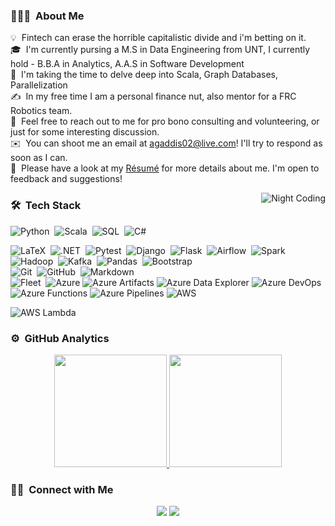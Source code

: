 <!-- ## 👋 &nbsp;Hey there! I'm Adam -->

### 👨🏻‍💻 &nbsp;About Me

💡 &nbsp;Fintech can erase the horrible capitalistic divide and i'm betting on it.\
🎓 &nbsp;I'm currently pursing a M.S in Data Engineering from UNT, I currently hold - B.B.A in Analytics, A.A.S in Software Development\
🌱 &nbsp;I'm taking the time to delve deep into Scala, Graph Databases, Parallelization\
✍️ &nbsp;In my free time I am a personal finance nut, also mentor for a FRC Robotics team.\
💬 &nbsp;Feel free to reach out to me for pro bono consulting and volunteering, or just for some interesting discussion.\
✉️ &nbsp;You can shoot me an email at agaddis02@live.com! I'll try to respond as soon as I can.\
📄 &nbsp;Please have a look at my [Résumé](https://github.com/agaddis02/Resume/blob/master/Adam_Gaddis_Resume_Dark.pdf) for more details about me. I'm open to feedback and suggestions!

<img alt="Night Coding" src="https://raw.githubusercontent.com/agaddis02/Adam-Gaddis/master/lofi girl gif.gif" align="right"/>

### 🛠 &nbsp;Tech Stack


![Python](https://img.shields.io/static/v1?style=for-the-badge&message=Python&color=3776AB&logo=Python&logoColor=FFFFFF&label=)&nbsp;
![Scala](https://img.shields.io/static/v1?style=for-the-badge&message=Scala&color=DC322F&logo=Scala&logoColor=FFFFFF&label=)&nbsp;
![SQL](https://img.shields.io/badge/-sql-05122A?style=flat&logo=sql)&nbsp;
![C#](https://img.shields.io/static/v1?style=for-the-badge&message=C+Sharp&color=239120&logo=C+Sharp&logoColor=FFFFFF&label=)&nbsp;

![LaTeX](https://img.shields.io/badge/-latex-05122A?style=flat&logo=latex)&nbsp;
![.NET](https://img.shields.io/static/v1?style=for-the-badge&message=.NET&color=512BD4&logo=.NET&logoColor=FFFFFF&label=)&nbsp;
![Pytest](https://img.shields.io/static/v1?style=for-the-badge&message=Pytest&color=0A9EDC&logo=Pytest&logoColor=FFFFFF&label=)&nbsp;
![Django](https://img.shields.io/badge/-Django-05122A?style=flat&logo=django)&nbsp;
![Flask](https://img.shields.io/badge/-Flask-05122A?style=flat&logo=flask)&nbsp;
![Airflow](https://img.shields.io/badge/-airflow-05122A?style=flat&logo=airflow)&nbsp;
![Spark](https://img.shields.io/badge/-spark-05122A?style=flat&logo=spark)&nbsp;
![Hadoop](https://img.shields.io/badge/-hadoop-05122A?style=flat&logo=hadoop)&nbsp;
![Kafka](https://img.shields.io/badge/-kafka-05122A?style=flat&logo=kafka)&nbsp;
![Pandas](https://img.shields.io/badge/-pandas-05122A?style=flat&logo=pandas)&nbsp;
![Bootstrap](https://img.shields.io/badge/-Bootstrap-05122A?style=flat&logo=bootstrap&logoColor=563D7C)\
![Git](https://img.shields.io/badge/-Git-05122A?style=flat&logo=git)&nbsp;
![GitHub](https://img.shields.io/badge/-GitHub-05122A?style=flat&logo=github)&nbsp;
![Markdown](https://img.shields.io/badge/-Markdown-05122A?style=flat&logo=markdown)\
![Fleet](https://img.shields.io/badge/-fleet-05122A?style=flat&logo=jetbrains)&nbsp;
![Azure](https://img.shields.io/static/v1?style=for-the-badge&message=Microsoft+Azure&color=0078D4&logo=Microsoft+Azure&logoColor=FFFFFF&label=)
![Azure Artifacts](https://img.shields.io/static/v1?style=for-the-badge&message=Azure+Artifacts&color=CB2E6D&logo=Azure+Artifacts&logoColor=FFFFFF&label=)
![Azure Data Explorer](https://img.shields.io/static/v1?style=for-the-badge&message=Azure+Data+Explorer&color=0078D4&logo=Azure+Data+Explorer&logoColor=FFFFFF&label=)
![Azure DevOps](https://img.shields.io/static/v1?style=for-the-badge&message=Azure+DevOps&color=0078D7&logo=Azure+DevOps&logoColor=FFFFFF&label=)
![Azure Functions](https://img.shields.io/static/v1?style=for-the-badge&message=Azure+Functions&color=0062AD&logo=Azure+Functions&logoColor=FFFFFF&label=)
![Azure Pipelines](https://img.shields.io/static/v1?style=for-the-badge&message=Azure+Pipelines&color=2560E0&logo=Azure+Pipelines&logoColor=FFFFFF&label=)
![AWS](https://img.shields.io/static/v1?style=for-the-badge&message=Amazon+AWS&color=232F3E&logo=Amazon+AWS&logoColor=FFFFFF&label=)

![AWS Lambda](https://img.shields.io/static/v1?style=for-the-badge&message=AWS+Lambda&color=222222&logo=AWS+Lambda&logoColor=FF9900&label=)

### ⚙️ &nbsp;GitHub Analytics

<p align="center">
<a href="https://github.com/agaddis02">
  <img height="180em" src="https://github-readme-stats-eight-theta.vercel.app/api?username=agaddis02&show_icons=true&theme=algolia&include_all_commits=true&count_private=true"/>
  <img height="180em" src="https://github-readme-stats-eight-theta.vercel.app/api/top-langs/?username=agaddis02&layout=compact&langs_count=8&theme=algolia"/>
</a>
</p>

### 🤝🏻 &nbsp;Connect with Me

<p align="center">
<a href="https://linkedin.com/in/adam-t-gaddis"><img src="https://img.shields.io/badge/-Adam%Gaddis-0077B5?style=flat&logo=Linkedin&logoColor=white"/></a>
<a href="https://www.pinterest.ca/unchartedg"><img src="https://img.shields.io/badge/-@AVS1508-BD081C?style=flat&logo=Pinterest&logoColor=white"/></a>
</p>
